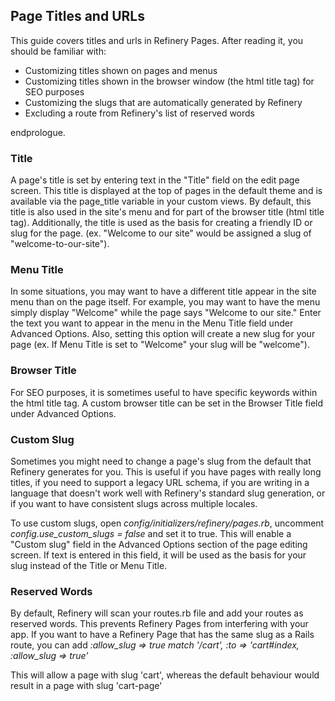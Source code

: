 Page Titles and URLs
--------------------

This guide covers titles and urls in Refinery Pages. After reading it,
you should be familiar with:

-   Customizing titles shown on pages and menus
-   Customizing titles shown in the browser window (the html title tag)
    for SEO purposes
-   Customizing the slugs that are automatically generated by Refinery
-   Excluding a route from Refinery's list of reserved words

endprologue.

### Title

A page's title is set by entering text in the "Title" field on the edit
page screen. This title is displayed at the top of pages in the default
theme and is available via the page_title variable in your custom
views. By default, this title is also used in the site's menu and for
part of the browser title (html title tag). Additionally, the title is
used as the basis for creating a friendly ID or slug for the page. (ex.
"Welcome to our site" would be assigned a slug of
"welcome-to-our-site").

### Menu Title

In some situations, you may want to have a different title appear in the
site menu than on the page itself. For example, you may want to have the
menu simply display "Welcome" while the page says "Welcome to our site."
Enter the text you want to appear in the menu in the Menu Title field
under Advanced Options. Also, setting this option will create a new slug
for your page (ex. If Menu Title is set to "Welcome" your slug will be
"welcome").

### Browser Title

For SEO purposes, it is sometimes useful to have specific keywords
within the html title tag. A custom browser title can be set in the
Browser Title field under Advanced Options.

### Custom Slug

Sometimes you might need to change a page's slug from the default that
Refinery generates for you. This is useful if you have pages with really
long titles, if you need to support a legacy URL schema, if you are
writing in a language that doesn't work well with Refinery's standard
slug generation, or if you want to have consistent slugs across multiple
locales.

To use custom slugs, open *config/initializers/refinery/pages.rb*,
uncomment *config.use_custom_slugs = false* and set it to true. This
will enable a "Custom slug" field in the Advanced Options section of the
page editing screen. If text is entered in this field, it will be used
as the basis for your slug instead of the Title or Menu Title.

### Reserved Words

By default, Refinery will scan your routes.rb file and add your routes
as reserved words. This prevents Refinery Pages from interfering with
your app. If you want to have a Refinery Page that has the same slug as
a Rails route, you can add *:allow_slug => true*
*match '/cart', :to => 'cart#index, :allow_slug => true'*

This will allow a page with slug 'cart', whereas the default behaviour
would result in a page with slug 'cart-page'

